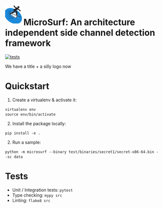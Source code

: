 <img align="left" width="60" height="60" src="doc/logo.png" alt="Resume application project app icon">


# MicroSurf: An architecture independent side channel detection framework
[![tests](https://github.com/Jumpst3r/msc-thesis-work/actions/workflows/pytest.yml/badge.svg?branch=main)](https://github.com/Jumpst3r/msc-thesis-work/actions/workflows/pytest.yml)

We have a title + a silly logo now

# Quickstart

1. Create a virtualenv & activate it:

```
virtualenv env
source env/bin/activate
```

2. Install the package locally:

```
pip install -e .
```

2. Run a sample:

```
python -m microsurf --binary test/binaries/secret1/secret-x86-64.bin --sc data
```

# Tests 

- Unit / Integration tests: `pytest`
- Type checking: `mypy src`
- Linting: `flake8 src`

